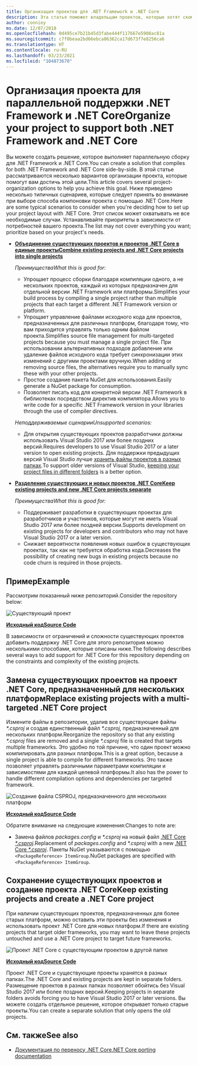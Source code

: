 ```yaml
---
title: Организация проектов для .NET Framework и .NET Core
description: Эта статья поможет владельцам проектов, которые хотят скомпилировать свое решение одновременно для .NET Framework и .NET Core.
author: conniey
ms.date: 12/07/2018
ms.openlocfilehash: 0d495ce7b21b45d3fabe444f117667e5908ac81a
ms.sourcegitcommit: c7f0beaa2bd66ebca86362ca17d673f7e8256ca6
ms.translationtype: HT
ms.contentlocale: ru-RU
ms.lasthandoff: 03/23/2021
ms.locfileid: "104873670"
---
```

# <a name="organize-your-project-to-support-both-net-framework-and-net-core"></a><span data-ttu-id="9d9ff-103">Организация проекта для параллельной поддержки .NET Framework и .NET Core</span><span class="sxs-lookup"><span data-stu-id="9d9ff-103">Organize your project to support both .NET Framework and .NET Core</span></span>

<span data-ttu-id="9d9ff-104">Вы можете создать решение, которое выполняет параллельную сборку для .NET Framework и .NET Core.</span><span class="sxs-lookup"><span data-stu-id="9d9ff-104">You can create a solution that compiles for both .NET Framework and .NET Core side-by-side.</span></span> <span data-ttu-id="9d9ff-105">В этой статье рассматриваются несколько вариантов организации проекта, которые помогут вам достичь этой цели.</span><span class="sxs-lookup"><span data-stu-id="9d9ff-105">This article covers several project-organization options to help you achieve this goal.</span></span> <span data-ttu-id="9d9ff-106">Ниже приведено несколько типичных сценариев, которые следует принять во внимание при выборе способа компоновки проекта с помощью .NET Core.</span><span class="sxs-lookup"><span data-stu-id="9d9ff-106">Here are some typical scenarios to consider when you're deciding how to set up your project layout with .NET Core.</span></span> <span data-ttu-id="9d9ff-107">Этот список может охватывать не все необходимые случаи. Устанавливайте приоритеты в зависимости от потребностей вашего проекта.</span><span class="sxs-lookup"><span data-stu-id="9d9ff-107">The list may not cover everything you want; prioritize based on your project's needs.</span></span>

- [<span data-ttu-id="9d9ff-108">**Объединение существующих проектов и проектов .NET Core в единые проекты**</span><span class="sxs-lookup"><span data-stu-id="9d9ff-108">**Combine existing projects and .NET Core projects into single projects**</span></span>](#replace-existing-projects-with-a-multi-targeted-net-core-project)

  <span data-ttu-id="9d9ff-109">*Преимущества*</span><span class="sxs-lookup"><span data-stu-id="9d9ff-109">*What this is good for:*</span></span>
  - <span data-ttu-id="9d9ff-110">Упрощает процесс сборки благодаря компиляции одного, а не нескольких проектов, каждый из которых предназначен для отдельной версии .NET Framework или платформы.</span><span class="sxs-lookup"><span data-stu-id="9d9ff-110">Simplifies your build process by compiling a single project rather than multiple projects that each target a different .NET Framework version or platform.</span></span>
  - <span data-ttu-id="9d9ff-111">Упрощает управление файлами исходного кода для проектов, предназначенных для различных платформ, благодаря тому, что вам приходится управлять только одним файлом проекта.</span><span class="sxs-lookup"><span data-stu-id="9d9ff-111">Simplifies source file management for multi-targeted projects because you must manage a single project file.</span></span> <span data-ttu-id="9d9ff-112">При использовании альтернативных подходов добавление или удаление файлов исходного кода требует синхронизации этих изменений с другими проектами вручную.</span><span class="sxs-lookup"><span data-stu-id="9d9ff-112">When adding or removing source files, the alternatives require you to manually sync these with your other projects.</span></span>
  - <span data-ttu-id="9d9ff-113">Простое создание пакета NuGet для использования.</span><span class="sxs-lookup"><span data-stu-id="9d9ff-113">Easily generate a NuGet package for consumption.</span></span>
  - <span data-ttu-id="9d9ff-114">Позволяет писать код для конкретной версии .NET Framework в библиотеках посредством директив компилятора.</span><span class="sxs-lookup"><span data-stu-id="9d9ff-114">Allows you to write code for a specific .NET Framework version in your libraries through the use of compiler directives.</span></span>

  <span data-ttu-id="9d9ff-115">*Неподдерживаемые сценарии*</span><span class="sxs-lookup"><span data-stu-id="9d9ff-115">*Unsupported scenarios:*</span></span>
  - <span data-ttu-id="9d9ff-116">Для открытия существующих проектов разработчики должны использовать Visual Studio 2017 или более поздних версий.</span><span class="sxs-lookup"><span data-stu-id="9d9ff-116">Requires developers to use Visual Studio 2017 or a later version to open existing projects.</span></span> <span data-ttu-id="9d9ff-117">Для поддержки предыдущих версий Visual Studio лучше [хранить файлы проектов в разных папках](#support-vs).</span><span class="sxs-lookup"><span data-stu-id="9d9ff-117">To support older versions of Visual Studio, [keeping your project files in different folders](#support-vs) is a better option.</span></span>

- <a name="support-vs"></a><span data-ttu-id="9d9ff-118">[**Разделение существующих и новых проектов .NET Core**](#keep-existing-projects-and-create-a-net-core-project)</span><span class="sxs-lookup"><span data-stu-id="9d9ff-118">[**Keep existing projects and new .NET Core projects separate**](#keep-existing-projects-and-create-a-net-core-project)</span></span>

  <span data-ttu-id="9d9ff-119">*Преимущества*</span><span class="sxs-lookup"><span data-stu-id="9d9ff-119">*What this is good for:*</span></span>
  - <span data-ttu-id="9d9ff-120">Поддерживает разработки в существующих проектах для разработчиков и участников, которые могут не иметь Visual Studio 2017 или более поздней версии.</span><span class="sxs-lookup"><span data-stu-id="9d9ff-120">Supports development on existing projects for developers and contributors who may not have Visual Studio 2017 or a later version.</span></span>
  - <span data-ttu-id="9d9ff-121">Снижает вероятности появления новых ошибок в существующих проектах, так как не требуется обработка кода.</span><span class="sxs-lookup"><span data-stu-id="9d9ff-121">Decreases the possibility of creating new bugs in existing projects because no code churn is required in those projects.</span></span>

## <a name="example"></a><span data-ttu-id="9d9ff-122">Пример</span><span class="sxs-lookup"><span data-stu-id="9d9ff-122">Example</span></span>

<span data-ttu-id="9d9ff-123">Рассмотрим показанный ниже репозиторий.</span><span class="sxs-lookup"><span data-stu-id="9d9ff-123">Consider the repository below:</span></span>

![Существующий проект](./media/project-structure/existing-project-structure.png)

[<span data-ttu-id="9d9ff-125">**Исходный код**</span><span class="sxs-lookup"><span data-stu-id="9d9ff-125">**Source Code**</span></span>](https://github.com/dotnet/samples/tree/main/framework/libraries/migrate-library/)

<span data-ttu-id="9d9ff-126">В зависимости от ограничений и сложности существующих проектов добавить поддержку .NET Core для этого репозитория можно несколькими способами, которые описаны ниже.</span><span class="sxs-lookup"><span data-stu-id="9d9ff-126">The following describes several ways to add support for .NET Core for this repository depending on the constraints and complexity of the existing projects.</span></span>

## <a name="replace-existing-projects-with-a-multi-targeted-net-core-project"></a><span data-ttu-id="9d9ff-127">Замена существующих проектов на проект .NET Core, предназначенный для нескольких платформ</span><span class="sxs-lookup"><span data-stu-id="9d9ff-127">Replace existing projects with a multi-targeted .NET Core project</span></span>

<span data-ttu-id="9d9ff-128">Измените файлы в репозитории, удалив все существующие файлы *\*.csproj* и создав единственный файл *\*.csproj*, предназначенный для нескольких платформ.</span><span class="sxs-lookup"><span data-stu-id="9d9ff-128">Reorganize the repository so that any existing *\*.csproj* files are removed and a single *\*.csproj* file is created that targets multiple frameworks.</span></span> <span data-ttu-id="9d9ff-129">Это удобно по той причине, что один проект можно компилировать для разных платформ.</span><span class="sxs-lookup"><span data-stu-id="9d9ff-129">This is a great option, because a single project is able to compile for different frameworks.</span></span> <span data-ttu-id="9d9ff-130">Это также позволяет управлять различными параметрами компиляции и зависимостями для каждой целевой платформы.</span><span class="sxs-lookup"><span data-stu-id="9d9ff-130">It also has the power to handle different compilation options and dependencies per targeted framework.</span></span>

![Создание файла CSPROJ, предназначенного для нескольких платформ](./media/project-structure/multi-targeted-project.png)

[<span data-ttu-id="9d9ff-132">**Исходный код**</span><span class="sxs-lookup"><span data-stu-id="9d9ff-132">**Source Code**</span></span>](https://github.com/dotnet/samples/tree/main/framework/libraries/migrate-library-csproj/)

<span data-ttu-id="9d9ff-133">Обратите внимание на следующие изменения:</span><span class="sxs-lookup"><span data-stu-id="9d9ff-133">Changes to note are:</span></span>

- <span data-ttu-id="9d9ff-134">Замена файлов *packages.config* и *\*.csproj* на новый файл [.NET Core *\*.csproj*](https://github.com/dotnet/samples/tree/main/framework/libraries/migrate-library-csproj/src/Car/Car.csproj).</span><span class="sxs-lookup"><span data-stu-id="9d9ff-134">Replacement of *packages.config* and *\*.csproj* with a new [.NET Core *\*.csproj*](https://github.com/dotnet/samples/tree/main/framework/libraries/migrate-library-csproj/src/Car/Car.csproj).</span></span> <span data-ttu-id="9d9ff-135">Пакеты NuGet указываются с помощью `<PackageReference> ItemGroup`.</span><span class="sxs-lookup"><span data-stu-id="9d9ff-135">NuGet packages are specified with `<PackageReference> ItemGroup`.</span></span>

## <a name="keep-existing-projects-and-create-a-net-core-project"></a><span data-ttu-id="9d9ff-136">Сохранение существующих проектов и создание проекта .NET Core</span><span class="sxs-lookup"><span data-stu-id="9d9ff-136">Keep existing projects and create a .NET Core project</span></span>

<span data-ttu-id="9d9ff-137">При наличии существующих проектов, предназначенных для более старых платформ, можно оставить эти проекты без изменения и использовать проект .NET Core для новых платформ.</span><span class="sxs-lookup"><span data-stu-id="9d9ff-137">If there are existing projects that target older frameworks, you may want to leave these projects untouched and use a .NET Core project to target future frameworks.</span></span>

![Проект .NET Core с существующим проектом в другой папке](./media/project-structure/separate-projects-same-source.png)

[<span data-ttu-id="9d9ff-139">**Исходный код**</span><span class="sxs-lookup"><span data-stu-id="9d9ff-139">**Source Code**</span></span>](https://github.com/dotnet/samples/tree/main/framework/libraries/migrate-library-csproj-keep-existing/)

<span data-ttu-id="9d9ff-140">Проект .NET Core и существующие проекты хранятся в разных папках.</span><span class="sxs-lookup"><span data-stu-id="9d9ff-140">The .NET Core and existing projects are kept in separate folders.</span></span> <span data-ttu-id="9d9ff-141">Размещение проектов в разных папках позволяет обойтись без Visual Studio 2017 или более поздних версий.</span><span class="sxs-lookup"><span data-stu-id="9d9ff-141">Keeping projects in separate folders avoids forcing you to have Visual Studio 2017 or later versions.</span></span> <span data-ttu-id="9d9ff-142">Вы можете создать отдельное решение, которое открывает только старые проекты.</span><span class="sxs-lookup"><span data-stu-id="9d9ff-142">You can create a separate solution that only opens the old projects.</span></span>

## <a name="see-also"></a><span data-ttu-id="9d9ff-143">См. также</span><span class="sxs-lookup"><span data-stu-id="9d9ff-143">See also</span></span>

- [<span data-ttu-id="9d9ff-144">Документация по переносу .NET Core</span><span class="sxs-lookup"><span data-stu-id="9d9ff-144">.NET Core porting documentation</span></span>](index.md)
